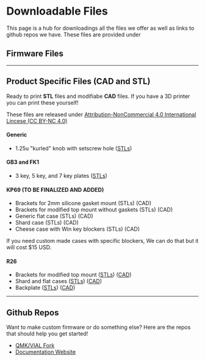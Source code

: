 # Downloadable Files

This page is a hub for downloadings all the files we offer as well as links to github repos we have. These files are provided under 


## Firmware Files

<template>
<br>
    <strong style="background-color: yellow; color: black;">If you are looking for pre-compiled firmware files,</strong> They are located in the <strong><a style="text-decoration: underline;" href="/guide/firmware-download-and-update-guide.html">Firmware Downloads and Update Guides<svg xmlns="http://www.w3.org/2000/svg" aria-hidden="true" focusable="false" x="0px" y="0px" viewBox="0 0 100 100" width="15" height="15" class="icon outbound"><path fill="currentColor" d="M18.8,85.1h56l0,0c2.2,0,4-1.8,4-4v-32h-8v28h-48v-48h28v-8h-32l0,0c-2.2,0-4,1.8-4,4v56C14.8,83.3,16.6,85.1,18.8,85.1z"></path> <polygon fill="currentColor" points="45.7,48.7 51.3,54.3 77.2,28.5 77.2,37.2 85.2,37.2 85.2,14.9 62.8,14.9 62.8,22.9 71.5,22.9"></polygon></svg> <span class="sr-only">(opens new window)</span></span></a></strong>
</template>


---------------------

## Product Specific Files (CAD and STL)

Ready to print **STL** files and modifiabe **CAD** files. If you have a 3D printer you can print these yourself! 

These files are released under [Attribution-NonCommercial 4.0 International Lincese (CC BY-NC 4.0)](https://creativecommons.org/licenses/by-nc/4.0/)

#### Generic
* 1.25u "kurled" knob with setscrew hole ([STLs](https://www.mediafire.com/file/tnvhk3v8h0hcx77/Pikatea_kurled_knobs_STLs.zip/file))

#### GB3 and FK1
* 3 key, 5 key, and 7 key plates ([STLs](https://www.mediafire.com/file/7tducy6w4nrtfgn/Pikatea_GB3_and_FK1_Plate_STLs.zip/file))

#### KP69 (TO BE FINALIZED AND ADDED)
* Brackets for 2mm silicone gasket mount (STLs) (CAD)
* Brackets for modified top mount without gaskets (STLs) (CAD)
* Generic flat case (STLs) (CAD)
* Shard case (STLs) (CAD)
* Cheese case with Win key blockers (STLs) (CAD)

If you need custom made cases with specific blockers, We can do that but it will cost $15 USD.

#### R26
* Brackets for modified top mount ([STLs](https://www.mediafire.com/file/geqluqqspjgsnc7/Pikatea_R26_Brackets_STLs.zip/file)) ([CAD](https://www.mediafire.com/file/9cfhsr632q64zbq/Pikatea_R26_Brackets_CAD.zip/file))
* Shard and flat cases ([STLs](https://www.mediafire.com/file/q742ut7jmwx7c7s/Pikatea_R26_Kit_Blocker_Cases_STLs.zip/file)) ([CAD](https://www.mediafire.com/file/1n97nkx9aq3sx99/Pikatea_R26_Kit_Blocker_Case_CAD.zip/file))
* Backplate ([STLs](https://www.mediafire.com/file/mi2xbofs4kbrhf5/Pikatea_R26_Backplate_STLs.zip/file)) ([CAD](https://www.mediafire.com/file/o413o2u9qbbw79d/Pikatea_R26_Backplate_CAD.zip/file))

---------------------

## Github Repos
Want to make custom firmware or do something else? Here are the repos that should help you get started!
* [QMK/VIAL Fork](https://github.com/JackPikatea/vial-qmk)
* [Documentation Website](https://github.com/JackPikatea/pikatea-documentation)


<Footer/>




